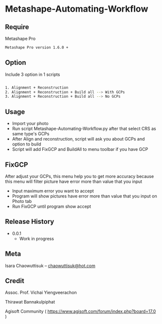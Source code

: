 # Metashape-Automating-Workflow

## Require

Metashape Pro

```sh
Metashape Pro version 1.6.0 +
```

## Option

Include 3 option in 1 scripts

```sh

1. Alignment + Reconstruction
2. Alignment + Reconstruction + Build all --> With GCPs
3. Alignment + Reconstruction + Build all --> No GCPs
```

## Usage

- Import your photo 
- Run script Metashape-Automating-Workflow.py after that select CRS as same type's GCPs
- After Align and reconstruction, script will ask you about GCPs and option to build
- Script will add FixGCP and BuildAll to menu toolbar if you have GCP 

## FixGCP 

After adjust your GCPs, this menu help you to get more accuracy because this menu will filter picture have error more than value that you input
- Input maximum error you want to accept
- Program will show pictures have error more than value that you input on Photo tab
- Run FixGCP until program show accept


## Release History

* 0.0.1
    * Work in progress

## Meta

Isara Chaowuttisuk – chaowuttisuk@hot.com

## Credit

Assoc. Prof. Vichai Yiengveerachon

Thirawat Bannakulpiphat

Agisoft Community ( https://www.agisoft.com/forum/index.php?board=17.0 )

